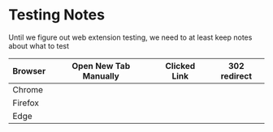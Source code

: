 # Testing Notes

Until we figure out web extension testing, we need to at least keep notes about what to test

Browser | Open New Tab Manually | Clicked Link | 302 redirect
--------|----|----|---
Chrome|
Firefox|
Edge|